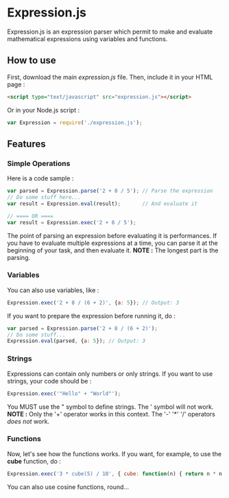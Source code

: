 
# Expression.js

Expression.js is an expression parser which permit to make and evaluate mathematical expressions using variables and functions.

## How to use

First, download the main *expression.js* file. Then, include it in your HTML page :

```html
<script type="text/javascript" src="expression.js"></script>
```

Or in your Node.js script :

```js
var Expression = require('./expression.js');
```

## Features

### Simple Operations

Here is a code sample :

```javascript
var parsed = Expression.parse('2 + 8 / 5'); // Parse the expression
// Do some stuff here...
var result = Expression.eval(result);       // And evaluate it

// ==== OR ====
var result = Expression.exec('2 + 8 / 5');
```

The point of parsing an expression before evaluating it is performances.
If you have to evaluate multiple expressions at a time, you can parse it at the beginning of your task, and then evaluate it.
**NOTE :** The longest part is the parsing.

### Variables

You can also use variables, like :

```javascript
Expression.exec('2 + 8 / (6 + 2)', {a: 5}); // Output: 3
```

If you want to prepare the expression before running it, do :

```javascript
var parsed = Expression.parse('2 + 8 / (6 + 2)');
// Do some stuff...
Expression.eval(parsed, {a: 5}); // Output: 3
```

### Strings

Expressions can contain only numbers or only strings. If you want to use strings, your code should be :

```javascript
Expression.exec('"Hello" + "World"');
```

You MUST use the " symbol to define strings. The ' symbol will not work.
**NOTE :** Only the '+' operator works in this context. The '-' '*' '/' operators *does not* work.

### Functions

Now, let's see how the functions works. If you want, for example, to use the **cube** function, do :

```javascript
Expression.exec('3 * cube(5) / 10', { cube: function(n) { return n * n * n; } }); // Output: 37.5
```

You can also use cosine functions, round...

